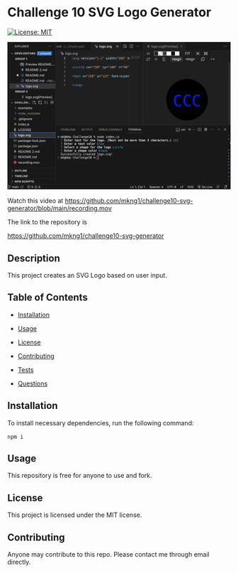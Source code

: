 # Challenge 10 SVG Logo Generator

[![License: MIT](https://img.shields.io/badge/License-MIT-yellow.svg)](https://opensource.org/licenses/MIT)

[![Watch the video](/screenshot.png)](/recording.mov)

Watch this video at 
https://github.com/mkng1/challenge10-svg-generator/blob/main/recording.mov

The link to the repository is

https://github.com/mkng1/challenge10-svg-generator

## Description

This project creates an SVG Logo based on user input.

## Table of Contents

* [Installation](#installation)

* [Usage](#usage)

* [License](#license)

* [Contributing](#contributing)

* [Tests](#tests)

* [Questions](#questions)

## Installation

To install necessary dependencies, run the following command:

```
npm i
```

## Usage

This repository is free for anyone to use and fork.

## License

This project is licensed under the MIT license.

## Contributing

Anyone may contribute to this repo. Please contact me through email directly.
